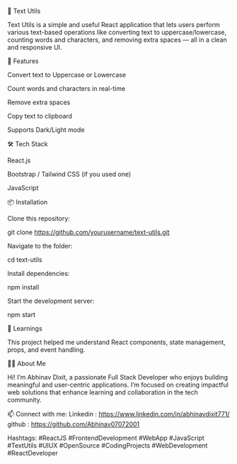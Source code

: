 🧮 Text Utils

Text Utils is a simple and useful React application that lets users perform various text-based operations like converting text to uppercase/lowercase, counting words and characters, and removing extra spaces — all in a clean and responsive UI.

🚀 Features

Convert text to Uppercase or Lowercase

Count words and characters in real-time

Remove extra spaces

Copy text to clipboard

Supports Dark/Light mode

🛠️ Tech Stack

React.js

Bootstrap / Tailwind CSS (if you used one)

JavaScript

📦 Installation

Clone this repository:

git clone https://github.com/yourusername/text-utils.git


Navigate to the folder:

cd text-utils


Install dependencies:

npm install


Start the development server:

npm start

🧠 Learnings

This project helped me understand React components, state management, props, and event handling.

🧑‍💻 About Me

Hi! I’m Abhinav Dixit, a passionate Full Stack Developer who enjoys building meaningful and user-centric applications. I’m focused on creating impactful web solutions that enhance learning and collaboration in the tech community.

📫 Connect with me: Linkedin : https://www.linkedin.com/in/abhinavdixit771/ github : https://github.com/Abhinav07072001

Hashtags:
#ReactJS #FrontendDevelopment #WebApp #JavaScript #TextUtils #UIUX #OpenSource #CodingProjects #WebDevelopment #ReactDeveloper
